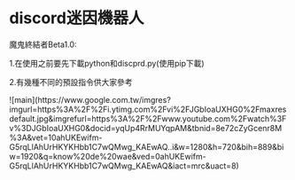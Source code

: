 # discord迷因機器人
<p>魔鬼終結者Beta1.0:</p>
<p>1.在使用之前要先下載python和discprd.py(使用pip下載)</p>
<p>2.有幾種不同的預設指令供大家參考</p>
![main](https://www.google.com.tw/imgres?imgurl=https%3A%2F%2Fi.ytimg.com%2Fvi%2FJGbIoaUXHG0%2Fmaxresdefault.jpg&imgrefurl=https%3A%2F%2Fwww.youtube.com%2Fwatch%3Fv%3DJGbIoaUXHG0&docid=yqUp4RrMUYqpAM&tbnid=8e72cZyGcenr8M%3A&vet=10ahUKEwifm-G5rqLlAhUrHKYKHbb1C7wQMwg_KAEwAQ..i&w=1280&h=720&bih=889&biw=1920&q=know%20de%20wae&ved=0ahUKEwifm-G5rqLlAhUrHKYKHbb1C7wQMwg_KAEwAQ&iact=mrc&uact=8)
